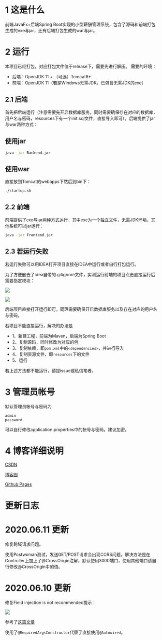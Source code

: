 # 1 这是什么
前端JavaFx+后端Spring Boot实现的小型薪酬管理系统，包含了源码和前端打包生成的exe与jar，还有后端打包生成的war与jar。

# 2 运行
本项目已经打包，对应打包文件位于release下，需要先进行解压。
需要的环境：
* 后端：OpenJDK 11 + （可选）Tomcat8+
* 前端：OpenJDK 11（若是Windows无需JDK，已包含无需JDK的exe）

## 2.1 后端
首先把后端运行（注意需要先开启数据库服务，同时需要确保存在对应的数据库，用户名与密码，resources下有一个init.sql文件，直接导入即可），后端提供了jar与war两种方式：
## 使用jar

```bash
java -jar Backend.jar
```

## 使用war

直接放到Tomcat的webapps下然后到bin下：

```bash
./startup.sh

```

## 2.2 前端

前端提供了exe与jar两种方式运行，其中exe为一个独立文件，无需JDK环境，其他系统可以jar运行：

```bash
java -jar Frontend.jar
```

## 2.3 若运行失败

若运行失败可以用IDEA打开项目直接在IDEA中运行或者自行打包运行。

为了方便删去了idea自带的.gitignore文件，实测运行前端的项目点击直接运行后需要指定模块：

![](https://img-blog.csdnimg.cn/20200606171719997.png)

![](https://img-blog.csdnimg.cn/20200606171810118.png)

后端项目直接打开运行即可，同理需要确保开启数据库服务以及存在对应的用户名与密码。

若项目不能直接运行，解决的办法是

* 1、新建工程，前端为Maven，后端为Spring Boot
* 2、复制源码，同时修改为对应的包
* 3、复制依赖，即`pom.xml`中的`<dependencies>`，并进行导入
* 4、复制资源文件，即`resources`下的文件
* 5、运行

若上述方法都不能运行，请提issue或私信笔者。

# 3 管理员帐号
默认管理员帐号与密码为

```
admin
password
```

可以自行修改application.properties中的帐号与密码，建议加密。

# 4 博客详细说明

[CSDN](https://blog.csdn.net/qq_27525611/article/details/105083135)

[博客园](https://www.cnblogs.com/6b7b5fc3/p/13054733.html)

[Github Pages](https://www.bingling.site/post/javafxspringbootyan-zheng-ma-gong-neng-de-xiao-xing-xin-chou-guan-li-xi-tong/)


# 更新日志
# 2020.06.11 更新
修复跨域请求问题。

使用Postwoman测试，发送GET/POST请求会出现CORS问题，解决方法是在Controller上加上了@CrossOrigin注解，默认使用3000端口，使用其他端口请自行修改@CrossOrigin中的值。

# 2020.06.10 更新

修复Field injection is not recommended提示：

![](https://img-blog.csdnimg.cn/20200610210255455.png)

参考了[这篇文章](https://blog.csdn.net/jianzhang11/article/details/105283642)

使用了`@RequiredArgsConstructor`代替了直接使用`@Autowired`。




